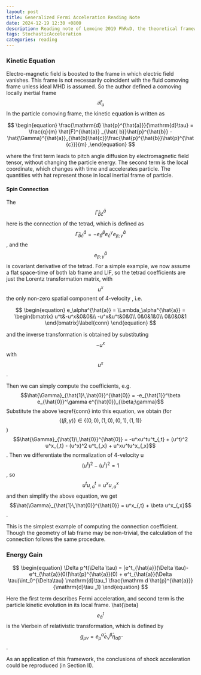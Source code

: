 ```yaml
---
layout: post
title: Generalized Fermi Acceleration Reading Note
date: 2024-12-19 12:30 +0800
description: Reading note of Lemoine 2019 PhRvD, the theoretical framework of generatlized Fermi acceleration
tags: StochasticAcceleration
categories: reading
---
```



### Kinetic Equation

Electro-magnetic field is boosted to the frame in which electric field vanishes. This frame is not necessarily coincident with the fluid comoving frame unless ideal MHD is assumed. So the author defined a comoving locally inertial frame $$\mathcal{\hat{R}}_u$$ In the particle comoving frame, the kinetic equation is written as


$$
\begin{equation}
\frac{\mathrm{d} \hat{p}^{\hat{a}}}{\mathrm{d}\tau} =
\frac{q}{m} \hat{F}^{\hat{a}} _{\hat{ b}}\hat{p}^{\hat{b}} - \hat{\Gamma}^{\hat{a}}_{\hat{b}\hat{c}}\frac{\hat{p}^{\hat{b}}\hat{p}^{\hat{c}}}{m}
,\end{equation}
$$

where the first term leads to pitch angle diffusion by electromagnetic field tensor, without changing the particle energy. The second term is the local coordinate, which changes with time and accelerates particle. The quantities with hat represent those in local inertial frame of particle. 

#### Spin Connection

The $$\hat{\Gamma}^{\hat{a}}_{\hat{b}\hat{c}}$$ here is the connection of the tetrad, which is defined as $$\hat{\Gamma}^{\hat{a}}_{\hat{b}\hat{c}} =-e_{\hat{b}}^\beta e_{\hat{c}}^\gamma e^{\hat{a}}_{\beta;\gamma}$$, and the $$e^{\hat{a}}_{\beta;\gamma}$$ is covariant derivative of the tetrad. For a simple example, we now assume a flat space-time of both lab frame and LIF, so the tetrad coefficients are just the Lorentz transformation matrix, with $$u^x$$ the only non-zero spatial component of 4-velocity , i.e. 


$$
\begin{equation}
e_\alpha^{\hat{a}} = \Lambda_\alpha^{\hat{a}} = \begin{bmatrix}
u^t&-u^x&0&0&\\
-u^x&u^t&0&0\\
0&0&1&0\\
0&0&0&1
\end{bmatrix}\label{conn}
\end{equation}
$$



and the inverse transformation is obtained by substituting $$-u^x$$ with $$u^x$$. 

Then we can simply compute the coefficients, e.g. 
$$\hat{\Gamma}_{\hat{1}\,\hat{0}}^{\hat{0}} = -e_{\hat{1}}^\beta e_{\hat{0}}^\gamma e^{\hat{0}}_{\beta;\gamma}$$
 Substitute the above \eqref{conn} into this equation, we obtain (for $$\{(\beta, \gamma)\} \in \{(0,0),\,(1,0),\,(0,1),\,(1,1)\}$$)
 $$\hat{\Gamma}_{\hat{1}\,\hat{0}}^{\hat{0}} = -u^xu^tu^t_{,t} + (u^t)^2 u^x_{,t} - (u^x)^2 u^t_{,x} + u^xu^tu^x_{,x}$$. Then we differentiate the normalization of 4-velocity u $$(u^t)^2-(u^t)^2 = 1$$, so $$u^t u^t_{,a} = u^x u^x_{,a}$$ and then simplify the above equation, we get 
 $$\hat{\Gamma}_{\hat{1}\,\hat{0}}^{\hat{0}} = u^x_{,t} + \beta u^x_{,x}$$.

 This is the simplest example of computing the connection coefficient. Though the geometry of lab frame may be non-trivial, the calculation of the connection follows the same procedure. 



### Energy Gain

$$
\begin{equation}
\Delta p^t(\Delta \tau) = [e^t_{\hat{a}}(\Delta \tau)- e^t_{\hat{a}}(0)]\hat{p}^{\hat{a}}(0) + e^t_{\hat{a}}(\Delta \tau)\int_0^{\Delta\tau} \mathrm{d}\tau_1 \frac{\mathrm d \hat{p}^{\hat{a}}}{\mathrm{d}\tau _1}
\end{equation}
$$

Here the first term describes Fermi acceleration, and second term is the particle kinetic evolution in its local frame. \hat{\beta}
$$e^t_{\hat{a}} $$
is the Vierbein of relativistic transformation, which is defined by $$g_{\mu\nu} = e^{\hat{\alpha}}_\mu e^{\hat{\beta}}_\nu \eta_{\hat{\alpha}\hat{\beta}}$$. 

As an application of this framework, the conclusions of shock acceleration could be reproduced (in Section II).

